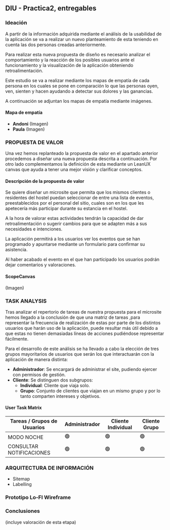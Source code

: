 ## DIU - Practica2, entregables
### Ideación 
A partir de la información adquirida mediante el análisis de la usabilidad de la aplicación se va a realizar un nuevo planteamiento de esta teniendo en cuenta las dos personas creadas anteriormente.

Para realizar esta nueva propuesta de diseño es necesario analizar el comportamiento y la reacción de los posibles usuarios ante el funcionamiento y la visualización de la aplicación obteniendo retroalimentación.

Este estudio se va a realizar mediante los mapas de empatía de cada persona en los cuales se pone en comparación lo que las personas oyen, ven, sienten y hacen ayudando a detectar sus dolores y las ganancias. 

A continuación se adjuntan los mapas de empatía mediante imágenes.
#### Mapa de empatía
- **Andoni**
(Imagen)
- **Paula**
(Imagen)

### PROPUESTA DE VALOR
Una vez hemos replanteado la propuesta de valor en el apartado anterior procedemos a diseñar una nueva propuesta descrita a continuación. Por otro lado complementamos la definición de esta mediante un LeanUX canvas que ayuda a tener una mejor visión y clarificar conceptos.

#### Descripción de la propuesta de valor
Se quiere diseñar un microsite que permita que los mismos clientes o residentes del hostel puedan seleccionar de entre una lista de eventos, preestablecidos por el personal del sitio, cuales son en los que les apetecería más participar durante su estancia en el hostel.

A la hora de valorar estas actividades tendrán la capacidad de dar retroalimentación o sugerir cambios para que se adapten más a sus necesidades e intenciones.

La aplicación permitirá a los usuarios ver los eventos que se han programado y apuntarse mediante un formulario para confirmar su asistencia.

Al haber acabado el evento en el que han participado los usuarios podrán dejar comentarios y valoraciones.

#### ScopeCanvas
(Imagen)

### TASK ANALYSIS
Tras analizar el repertorio de tareas de nuestra propuesta para el microsite hemos llegado a la conclusión de que una matriz de tareas ,para representar la frecuencia de realización de estas por parte de los distintos usuarios que harán uso de la aplicación, puede resultar más útil debido a que estas no tienen demasiadas líneas de acciones pudiéndose representar fácilmente.

Para el desarrollo de este análisis se ha llevado a cabo la elección de tres grupos mayoritarios de usuarios que serán los que interactuarán con la aplicación de manera distinta:

- **Administrador**: Se encargará de administrar el site, pudiendo ejercer con permisos de gestión.
- **Cliente**: Se distinguen dos subgrupos:
    - **Individual**: Cliente que viaja solo.
    - **Grupo**: Conjunto de clientes que viajan en un mismo grupo y por lo tanto comparten intereses y objetivos.


#### User Task Matrix 
| Tareas / Grupos de Usuarios | Administrador | Cliente Individual | Cliente Grupo|
|-----------------------------|---------------|--------------------|--------------|
| MODO NOCHE |  🟢  | 🟢  |  🟢  | 🟢  |12 |
| CONSULTAR NOTIFICACIONES |  🟢  | 🟢 |  🟢  | 🟠  |11 |



### ARQUITECTURA DE INFORMACIÓN

* Sitemap 
* Labelling 


### Prototipo Lo-FI Wireframe 


### Conclusiones  
(incluye valoración de esta etapa)